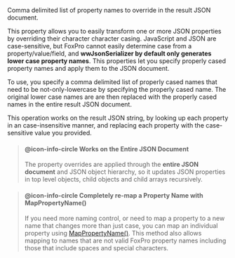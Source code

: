 ﻿Comma delimited list of property names to override in the result JSON document. This property allows you to easily transform one or more JSON properties by overriding their character character casing. JavaScript and JSON are case-sensitive, but FoxPro cannot easily determine case from a property/value/field, and **wwJsonSerializer by default only generates lower case property names**. This properties let you specify properly cased property names and apply them to the JSON document.To use, you specify a comma delimited list of properly cased names that need to be not-only-lowercase by specifying the properly cased name. The original lower case names are are then replaced with the properly cased names in the entire result JSON document. This operation works on the result JSON string, by looking up each property in an case-insensitive manner, and replacing each property with the case-sensitive value you provided.> #### @icon-info-circle Works on the Entire JSON Document> The property overrides are applied through the **entire JSON document** and JSON object hierarchy, so it updates JSON properties in top level objects, child objects and child arrays recursively.> #### @icon-info-circle Completely re-map a Property Name with MapPropertyName()> If you need more naming control, or need to map a property to a new name that changes more than just case, you can map an individual property using [MapPropertyName()](VFPS://Topic/_67X0KWDFD). This method also allows mapping to names that are not valid FoxPro property names including those that include spaces and special characters.